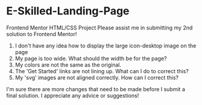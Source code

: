 # E-Skilled-Landing-Page
 Frontend Mentor HTML/CSS Project
Please assist me in submitting my 2nd solution to Frontend Mentor!

1. I don't have any idea how to display the large icon-desktop image on the page
2. My page is too wide. What should the width be for the page?
3. My colors are not the same as the original.
4. The 'Get Started' links are not lining up.  What can I do to correct this?
5. My 'svg' images are not aligned correctly. How can I correct this?

I'm sure there are more changes that need to be made before I submit a final solution.  I appreciate any advice or suggestions!
